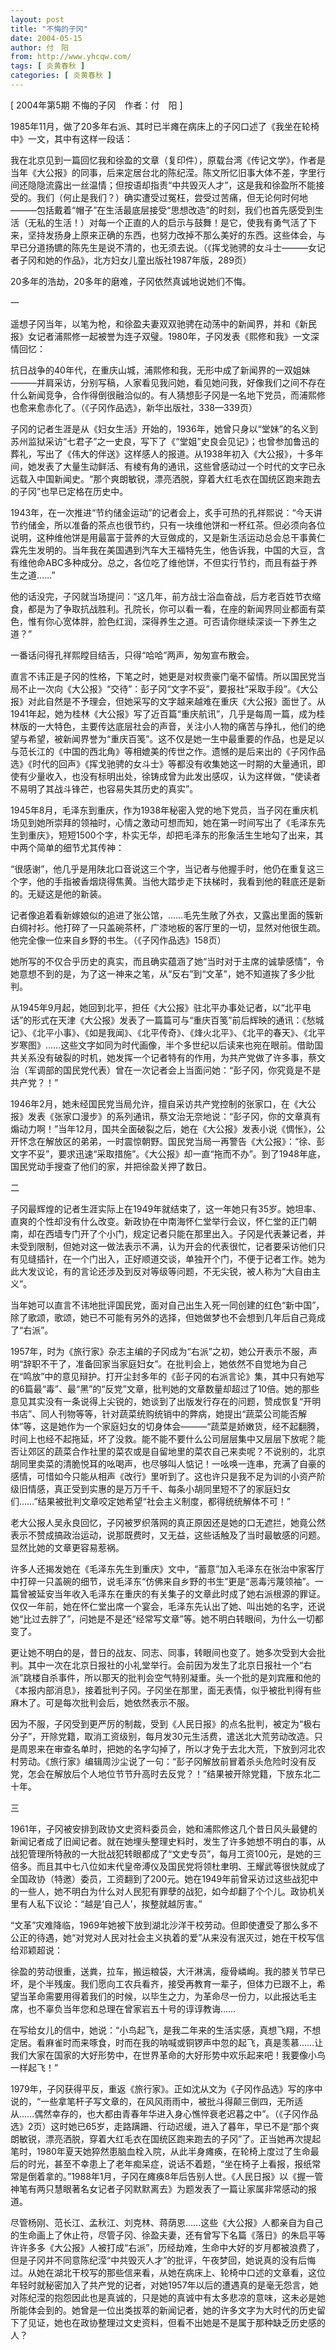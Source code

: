 ```yaml
---
layout: post
title: "不悔的子冈"
date: 2004-05-15
author: 付　阳
from: http://www.yhcqw.com/
tags: [ 炎黄春秋 ]
categories: [ 炎黄春秋 ]
---
```



[ 2004年第5期 不悔的子冈　作者：付　阳 ]

1985年11月，做了20多年右派、其时已半瘫在病床上的子冈口述了《我坐在轮椅中》一文，其中有这样一段话：


我在北京见到一篇回忆我和徐盈的文章（复印件），原载台湾《传记文学》，作者是当年《大公报》的同事，后来定居台北的陈纪滢。陈文所忆旧事大体不差，字里行间还隐隐流露出一丝温情；但按语却指责“中共毁灭人才”，这是我和徐盈所不能接受的。我们（何止是我们？）确实遭受过冤枉，尝受过苦痛，但无论何时何地———包括戴着“帽子”在生活最底层接受“思想改造”的时刻，我们也首先感受到生活（无私的生活！）对每一个正直的人的启示与鼓舞！是它，使我有勇气活了下来，坚持发扬身上原来正确的东西，也努力改掉不那么美好的东西。这些体会，与早已分道扬镳的陈先生是说不清的，也无须去说。（《挥戈驰骋的女斗士———女记者子冈和她的作品》，北方妇女儿童出版社1987年版，289页）

20多年的浩劫，20多年的磨难，子冈依然真诚地说她们不悔。

一

遥想子冈当年，以笔为枪，和徐盈夫妻双双驰骋在动荡中的新闻界，并和《新民报》女记者浦熙修一起被誉为连子双璧。1980年，子冈发表《熙修和我》一文深情回忆：


抗日战争的40年代，在重庆山城，浦熙修和我，无形中成了新闻界的一双姐妹———并肩采访，分别写稿，人家看见我问她，看见她问我，好像我们之间不存在什么新闻竞争，合作得倒很融洽似的。有人猜想彭子冈是一名地下党员，而浦熙修也愈来愈赤化了。（《子冈作品选》，新华出版社，338—339页）


子冈的记者生涯是从《妇女生活》开始的，1936年，她曾只身以“堂妹”的名义到苏州监狱采访“七君子”之一史良，写下了《“堂姐”史良会见记》；也曾参加鲁迅的葬礼，写出了《伟大的伴送》这样感人的报道。从1938年初入《大公报》，十多年间，她发表了大量生动鲜活、有棱有角的通讯，这些曾感动过一个时代的文字已永远载入中国新闻史。“那个爽朗敏锐，漂亮洒脱，穿着大红毛衣在国统区跑来跑去的子冈”也早已定格在历史中。


1943年，在一次推进“节约储金运动”的记者会上，炙手可热的孔祥熙说：“今天讲节约储金，所以准备的茶点也很节约，只有一块维他饼和一杯红茶。但必须向各位说明，这种维他饼是用最富于营养的大豆做成的，又是新生活运动总会总干事黄仁霖先生发明的。当年我在美国遇到汽车大王福特先生，他告诉我，中国的大豆，含有维他命ABC多种成分。总之，各位吃了维他饼，不但实行节约，而且有益于养生之道……”


他的话没完，子冈就当场提问：“这几年，前方战士浴血奋战，后方老百姓节衣缩食，都是为了争取抗战胜利。孔院长，你可以看一看，在座的新闻界同业都面有菜色，惟有你心宽体胖，脸色红润，深得养生之道。可否请你继续深谈一下养生之道？”

一番话问得孔祥熙瞠目结舌，只得“哈哈”两声，匆匆宣布散会。


直言不讳正是子冈的性格，下笔之时，她更是对权贵豪门毫不留情。所以国民党当局不止一次向《大公报》“交待”：彭子冈“文字不妥”，要报社“采取手段”。《大公报》对此自然是不予理会，但她采写的文字越来越难在重庆《大公报》面世了。从1941年起，她为桂林《大公报》写了近百篇“重庆航讯”，几乎是每周一篇，成为桂林版的一大特色，主要传达底层社会的声音，关注小人物的痛苦与挣扎，他们的绝望与希望，被新闻界誉为“重庆百笺”。这不仅是她一生中最重要的作品，也是足以与范长江的《中国的西北角》等相媲美的传世之作。遗憾的是后来出的《子冈作品选》《时代的回声》《挥戈驰骋的女斗士》等都没有收集她这一时期的大量通讯，即使有少量收入，也没有标明出处，徐铸成曾为此发出感叹，认为这样做，“使读者不易明了其战斗锋芒，也容易失其历史的真实”。


1945年8月，毛泽东到重庆，作为1938年秘密入党的地下党员，当子冈在重庆机场见到她所崇拜的领袖时，心情之激动可想而知，她在第一时间写出了《毛泽东先生到重庆》，短短1500个字，朴实无华，却把毛泽东的形象活生生地勾了出来，其中两个简单的细节尤其传神：


“很感谢”，他几乎是用陕北口音说这三个字，当记者与他握手时，他仍在重复这三个字，他的手指被香烟烧得焦黄。当他大踏步走下扶梯时，我看到他的鞋底还是新的。无疑这是他的新装。


记者像追着看新嫁娘似的追进了张公馆，……毛先生敞了外衣，又露出里面的簇新白绸衬衫。他打碎了一只盖碗茶杯，广漆地板的客厅里的一切，显然对他很生疏。他完全像一位来自乡野的书生。（《子冈作品选》158页）

她所写的不仅合乎历史的真实，而且确实蕴涵了她“当时对于主席的诚挚感情”，令她意想不到的是，为了这一神来之笔，从“反右”到“文革”，她不知道挨了多少批判。


从1945年9月起，她回到北平，担任《大公报》驻北平办事处记者，以“北平电话”的形式在天津《大公报》发表了一篇篇可与“重庆百笺”前后辉映的通讯：《愁城记》、《北平小事》、《如是我闻》、《北平传奇》、《烽火北平》、《北平的春天》、《北平岁寒图》……这些文字如同为时代画像，半个多世纪以后读来也宛在眼前。借助国共关系没有破裂的时机，她发挥一个记者特有的作用，为共产党做了许多事，蔡文治（军调部的国民党代表）曾在一次记者会上当面问她：“彭子冈，你究竟是不是共产党？！”


1946年2月，她未经国民党当局允许，擅自采访共产党控制的张家口，在《大公报》发表《张家口漫步》的系列通讯，蔡文治无奈地说：“彭子冈，你的文章真有煽动力啊！”当年12月，国共全面破裂之后，她在《大公报》发表小说《惆怅》，公开怀念在解放区的弟弟，一时震惊朝野。国民党当局一再警告《大公报》：“徐、彭文字不妥”，要求迅速“采取措施”。《大公报》却一直“拖而不办”。到了1948年底，国民党动手搜查了他们的家，并把徐盈关押了数日。

二


子冈最辉煌的记者生涯实际上在1949年就结束了，这一年她只有35岁。她坦率、直爽的个性却没有什么改变。新政协在中南海怀仁堂举行会议，怀仁堂的正门朝南，却在西墙专门开了个小门，规定记者只能在那里出入。子冈是代表兼记者，并未受到限制，但她对这一做法表示不满，认为开会的代表很忙，记者要采访他们只有见缝插针，在一个门出入，正好顺道交谈，单独开个门，不便于记者工作。她为此大发议论，有的言论还涉及到反对等级等问题，不无尖锐，被人称为“大自由主义”。


当年她可以直言不讳地批评国民党，面对自己出生入死一同创建的红色“新中国”，除了歌颂，歌颂，她已不可能有另外的选择，但她做梦也不会想到几年后自己竟成了“右派”。


1957年，时为《旅行家》杂志主编的子冈成为“右派”之初，她公开表示不服，声明“辞职不干了，准备回家当家庭妇女”。在批判会上，她依然不自觉地为自己在“鸣放”中的意见辩护。打开尘封多年的《彭子冈的右派言论》集，其中只有她写的6篇最“毒”、最“黑”的“反党”文章，批判她的文章数量却超过了10倍。她的那些意见其实没有一条说得上尖锐的，她谈到了出版发行存在的问题，赞成恢复“开明书店”、同人刊物等等，针对蔬菜统购统销中的弊病，她提出“蔬菜公司能否解体”等，这是她作为一个家庭妇女的切身体会———“蔬菜是娇嫩货，经不起翻腾，时间上也经不起拖延，坏了没救。能不能不要什么公司层层集中又层层下放呢？能否让郊区的蔬菜合作社里的菜农或是自留地里的菜农自己来卖呢？不说别的，北京胡同里卖菜的清脆悦耳的吆喝声，也尽够叫人惦记！一吆唤一连串，充满了自豪的感情，可惜如今只能从相声《改行》里听到了。这也许只是我不足为训的小资产阶级旧情感，真正受到实惠的是万万千千、每条小胡同里短不了的家庭妇女们……”结果被批判文章咬定她希望“社会主义制度，都得统统解体不可！”


老大公报人吴永良回忆，子冈被罗织落网的真正原因还是她的口无遮拦，她竟公然表示不赞成搞政治运动，说那既费时，又无益，这些话触及了当时最敏感的问题。显然比她的文章更容易惹祸。


许多人还揭发她在《毛泽东先生到重庆》文中，“蓄意”加入毛泽东在张治中家客厅中打碎一只盖碗的细节，说毛泽东“仿佛来自乡野的书生”更是“恶毒污蔑领袖”。一篇曾被延安当年收入毛泽东在重庆的有关集子的文章此时成了她右派根源的罪证。仅仅一年前，她在怀仁堂出席一个宴会，毛泽东先认出了她、叫出她的名字，还说她“比过去胖了”，问她是不是还“经常写文章”等。她不明白转眼间，为什么一切都变了。


更让她不明白的是，昔日的战友、同志、同事，转眼间也变了。她多次受到大会批判。其中一次在北京日报社的小礼堂举行。会前因为发生了北京日报社一个“右派”跳楼自杀事件，所以那天的批判会空气特别凝重。头一个批的是刘宾雁和他的《本报内部消息》，接着批判子冈。子冈坐在那里，面无表情，似乎被批判得有些麻木了。可是每次批判会后，她依然表示不服。


因为不服，子冈受到更严厉的制裁，受到《人民日报》的点名批判，被定为“极右分子”，开除党籍，取消工资级别，每月发30元生活费，遣送北大荒劳动改造。只是周恩来在审查名单时，把她的名字勾掉了，所以才免于去北大荒，下放到河北农村劳动。《旅行家》编辑周沙尘说了一句：“彭子冈解放前冒着杀头危险时没有反党，怎会在解放后个人地位节节升高时去反党？！”结果被开除党籍，下放东北二十年。

三


1961年，子冈被安排到政协文史资料委员会，她和浦熙修这几个昔日风头最健的新闻记者成了旧闻记者。就在她埋头整理史料时，发生了许多她想不明白的事，从战犯管理所特赦的一大批战犯转眼都成了“文史专员”，每月工资100元，是她的三倍多。而且其中七八位如末代皇帝溥仪及国民党将领杜聿明、王耀武等很快就成了全国政协（特邀）委员，工资翻到了200元。她在1949年前曾采访过这些战犯中的一些人，她不明白为什么对人民犯有罪孽的战犯，如今却翻了个个儿。政协机关里有人私下议论：“越是‘自己人’，挨整就越厉害。”


“文革”灾难降临，1969年她被下放到湖北沙洋干校劳动。但即使遭受了那么多不公正的待遇，她“对党对人民对社会主义执着的爱”从来没有泯灭过，她在干校写信给邓颖超说：


徐盈的劳动很重，送粪，拉车，搬运粮袋，大汗淋漓，瘦骨嶙峋。我的膝关节早已坏，是个半残废。我们愿向工农兵看齐，接受再教育一辈子，但体力已跟不上，希望当革命需要用得着我们的时候，以毕生之力，为革命尽一份力，以此报达毛主席，也不辜负当年您和总理在曾家岩五十号的谆谆教诲……


在写给女儿的信中，她说：“小鸟起飞，是我二年来的生活实感，真想飞翔，不想定居。看麻雀时而来啄食，时而在我的呐喊或铜锣声中忽的起飞，真是羡慕……让我们大家在国家的大好形势中，在世界革命的大好形势中欢乐起来吧！我要像小鸟一样起飞！”


1979年，子冈获得平反，重返《旅行家》。正如沈从文为《子冈作品选》写的序中说的，“一些拿笔杆子写文章的，在风风雨雨中，被批斗得颠三倒四，无所适从……偶然幸存的，也大都由青春年华进入身心憔悴衰老迟暮之中”。（《子冈作品选》2页）这时她已65岁，走路蹒跚、行动迟缓，进入了暮年，早已不是“那个爽朗敏锐，漂亮洒脱，穿着大红毛衣在国统区跑来跑去的子冈”了。正当她再次提起笔时，1980年夏天她猝然患脑血栓入院，从此半身瘫痪，在轮椅上度过了生命最后的时光，甚至不幸患上了老年痴呆症，说话不着题，“坐在椅子上看报，报纸常常是倒着拿的。”1988年1月，子冈在瘫痪8年后告别人世。《人民日报》以《握一管神笔有两只慧眼著名女记者子冈默默离去》为题发表了一篇让家属非常感动的报道。


尽管杨刚、范长江、孟秋江、刘克林、蒋荫恩……这些《大公报》人都亲自为自己的生命画上了休止符，尽管子冈、徐盈夫妻，还有曾写下名篇《落日》的朱启平等许许多多《大公报》人被打成“右派”，历经劫难，生命中大好的岁月都被浪费了，但是子冈并不同意陈纪滢“中共毁灭人才”的批评，午夜梦回，她说真的没有后悔过。从她在湖北干校写的那些信来看，从她在病床上、轮椅中口述的文章看，这位年轻时就秘密加入了共产党的记者，对她1957年以后的遭遇真的是毫无怨言，她对陈纪滢的抱怨因此也是真诚的，只是她的真诚中有太多悲凉的意味，这未必是她所能体会到的。她曾是一位出类拔萃的新闻记者，她的许多文字为大时代的历史留下了见证，她也在政协整理过文史资料，但看不出她是不是属于那种缺乏历史感的人？


